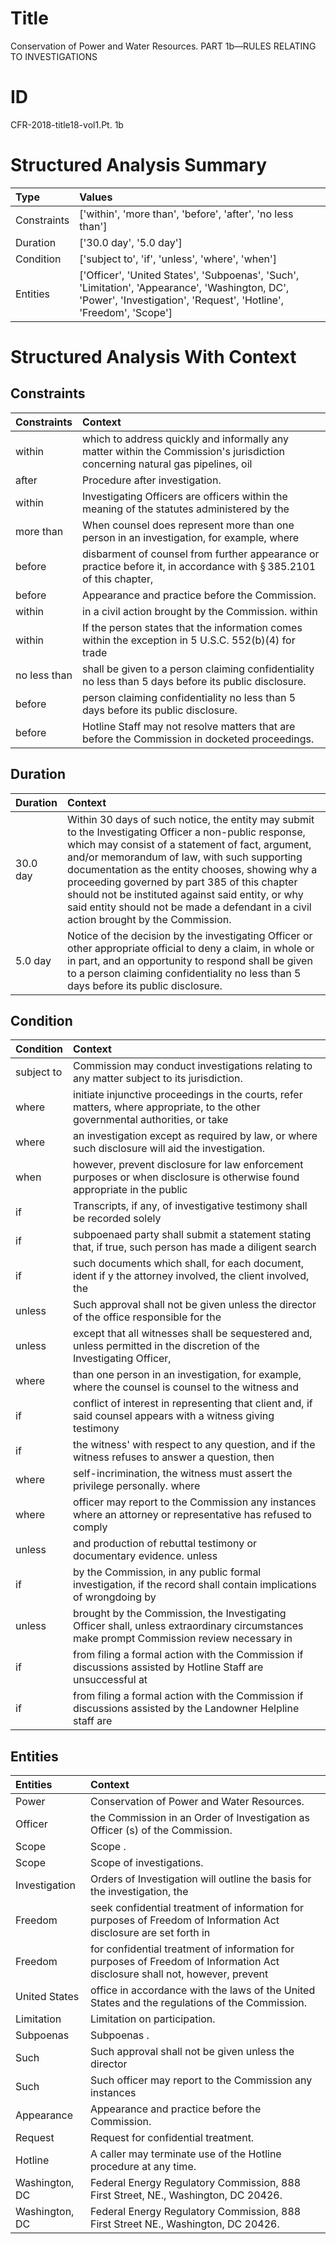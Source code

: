 # Title

 Conservation of Power and Water Resources. PART 1b—RULES RELATING TO INVESTIGATIONS


# ID

 CFR-2018-title18-vol1.Pt. 1b


# Structured Analysis Summary

| Type        | Values                                                                                                                                                              |
|:------------|:--------------------------------------------------------------------------------------------------------------------------------------------------------------------|
| Constraints | ['within', 'more than', 'before', 'after', 'no less than']                                                                                                          |
| Duration    | ['30.0 day', '5.0 day']                                                                                                                                             |
| Condition   | ['subject to', 'if', 'unless', 'where', 'when']                                                                                                                     |
| Entities    | ['Officer', 'United States', 'Subpoenas', 'Such', 'Limitation', 'Appearance', 'Washington, DC', 'Power', 'Investigation', 'Request', 'Hotline', 'Freedom', 'Scope'] |


# Structured Analysis With Context

 


## Constraints

| Constraints   | Context                                                                                                                        |
|:--------------|:-------------------------------------------------------------------------------------------------------------------------------|
| within        | which to address quickly and informally any matter within the Commission's jurisdiction concerning natural gas pipelines, oil  |
| after         | Procedure  after  investigation.                                                                                               |
| within        | Investigating Officers are officers  within the meaning of the statutes administered by the                                    |
| more than     | When counsel does represent  more than one person in an investigation, for example, where                                      |
| before        | disbarment of counsel from further appearance or practice before it, in accordance with &#167;&#8201;385.2101 of this chapter, |
| before        | Appearance and practice  before  the Commission.                                                                               |
| within        | in a civil action brought by the Commission. within                                                                            |
| within        | If the person states that the information comes  within the exception in 5 U.S.C. 552(b)(4) for trade                          |
| no less than  | shall be given to a person claiming confidentiality no less than  5 days before its public disclosure.                         |
| before        | person claiming confidentiality no less than 5 days before  its public disclosure.                                             |
| before        | Hotline Staff may not resolve matters that are before  the Commission in docketed proceedings.                                 |


## Duration

| Duration   | Context                                                                                                                                                                                                                                                                                                                                                                                                                                                     |
|:-----------|:------------------------------------------------------------------------------------------------------------------------------------------------------------------------------------------------------------------------------------------------------------------------------------------------------------------------------------------------------------------------------------------------------------------------------------------------------------|
| 30.0 day   | Within 30 days of such notice, the entity may submit to the Investigating Officer a non-public response, which may consist of a statement of fact, argument, and/or memorandum of law, with such supporting documentation as the entity chooses, showing why a proceeding governed by part 385 of this chapter should not be instituted against said entity, or why said entity should not be made a defendant in a civil action brought by the Commission. |
| 5.0 day    | Notice of the decision by the investigating Officer or other appropriate official to deny a claim, in whole or in part, and an opportunity to respond shall be given to a person claiming confidentiality no less than 5 days before its public disclosure.                                                                                                                                                                                                 |


## Condition

| Condition   | Context                                                                                                                                   |
|:------------|:------------------------------------------------------------------------------------------------------------------------------------------|
| subject to  | Commission may conduct investigations relating to any matter subject to  its jurisdiction.                                                |
| where       | initiate injunctive proceedings in the courts, refer matters, where appropriate, to the other governmental authorities, or take           |
| where       | an investigation except as required by law, or where  such disclosure will aid the investigation.                                         |
| when        | however, prevent disclosure for law enforcement purposes or when disclosure is otherwise found appropriate in the public                  |
| if          | Transcripts,  if any, of investigative testimony shall be recorded solely                                                                 |
| if          | subpoenaed party shall submit a statement stating that, if true, such person has made a diligent search                                   |
| if          | such documents which shall, for each document, ident if y the attorney involved, the client involved, the                                 |
| unless      | Such approval shall not be given  unless the director of the office responsible for the                                                   |
| unless      | except that all witnesses shall be sequestered and, unless permitted in the discretion of the Investigating Officer,                      |
| where       | than one person in an investigation, for example, where the counsel is counsel to the witness and                                         |
| if          | conflict of interest in representing that client and, if said counsel appears with a witness giving testimony                             |
| if          | the witness' with respect to any question, and if the witness refuses to answer a question, then                                          |
| where       | self-incrimination, the witness must assert the privilege personally. where                                                               |
| where       | officer may report to the Commission any instances where an attorney or representative has refused to comply                              |
| unless      | and production of rebuttal testimony or documentary evidence. unless                                                                      |
| if          | by the Commission, in any public formal investigation, if the record shall contain implications of wrongdoing by                          |
| unless      | brought by the Commission, the Investigating Officer shall, unless extraordinary circumstances make prompt Commission review necessary in |
| if          | from filing a formal action with the Commission if discussions assisted by Hotline Staff are unsuccessful at                              |
| if          | from filing a formal action with the Commission if discussions assisted by the Landowner Helpline staff are                               |


## Entities

| Entities       | Context                                                                                                                     |
|:---------------|:----------------------------------------------------------------------------------------------------------------------------|
| Power          | Conservation of  Power  and Water Resources.                                                                                |
| Officer        | the Commission in an Order of Investigation as Officer (s) of the Commission.                                               |
| Scope          | Scope .                                                                                                                     |
| Scope          | Scope  of investigations.                                                                                                   |
| Investigation  | Orders of  Investigation will outline the basis for the investigation, the                                                  |
| Freedom        | seek confidential treatment of information for purposes of Freedom of Information Act disclosure are set forth in           |
| Freedom        | for confidential treatment of information for purposes of Freedom of Information Act disclosure shall not, however, prevent |
| United States  | office in accordance with the laws of the United States  and the regulations of the Commission.                             |
| Limitation     | Limitation  on participation.                                                                                               |
| Subpoenas      | Subpoenas .                                                                                                                 |
| Such           | Such approval shall not be given unless the director                                                                        |
| Such           | Such officer may report to the Commission any instances                                                                     |
| Appearance     | Appearance  and practice before the Commission.                                                                             |
| Request        | Request  for confidential treatment.                                                                                        |
| Hotline        | A caller may terminate use of the  Hotline  procedure at any time.                                                          |
| Washington, DC | Federal Energy Regulatory Commission, 888 First Street, NE., Washington, DC  20426.                                         |
| Washington, DC | Federal Energy Regulatory Commission, 888 First Street NE., Washington, DC  20426.                                          |


